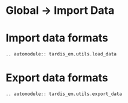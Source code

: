 # Global -> Import Data
# Import data formats
```{eval-rst}
.. automodule:: tardis_em.utils.load_data
```

# Export data formats
```{eval-rst}
.. automodule:: tardis_em.utils.export_data
```

